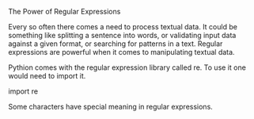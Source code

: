 





The Power of Regular Expressions

Every so often there comes a need to process textual data. It could be something like splitting a sentence into words, or validating input data against a given format, or searching for patterns in a text. Regular expressions are powerful when it comes to manipulating textual data.

Pythion comes with the regular expression library called re. To use it one would need to import it.

import re

Some characters have special meaning in regular expressions.
